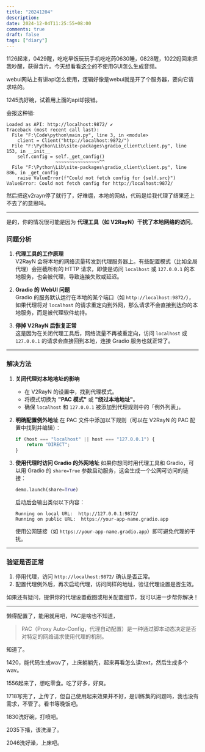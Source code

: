 ```yaml
---
title: "20241204"
description: 
date: 2024-12-04T11:25:55+08:00
comments: true
draft: false
tags: ["diary"]
---
```

1126起来，0429醒，吃吃早饭玩玩手机吃吃药0630睡，0828醒，1022妈回来把我吵醒，获得含片。今天想看看[这个](https://github.com/RVC-Boss/GPT-SoVITS)的不使用GUI怎么生成音频。

webui网站上有讲api怎么使用，逻辑好像是webui就是开了个服务器，要向它请求啥的。

1245洗好碗，试着用上面的api却报错。

会报这种错:

```
Loaded as API: http://localhost:9872/ ✔
Traceback (most recent call last):
  File "F:\Code\python\main.py", line 3, in <module>
    client = Client("http://localhost:9872/")
  File "F:\Python\Lib\site-packages\gradio_client\client.py", line 153, in __init__
    self.config = self._get_config()
                  ~~~~~~~~~~~~~~~~^^
  File "F:\Python\Lib\site-packages\gradio_client\client.py", line 886, in _get_config
    raise ValueError(f"Could not fetch config for {self.src}")
ValueError: Could not fetch config for http://localhost:9872/
```

然后把这v2rayn停了就行了，好难绷，本地的网站，代码是给我代理了结果还上不去了的意思吗。

---
是的，你的情况很可能是因为 **代理工具（如 V2RayN）干扰了本地网络的访问**。

### 问题分析
1. **代理工具的工作原理**  
   V2RayN 会将本地的网络流量转发到代理服务器上。有些配置模式（比如全局代理）会拦截所有的 HTTP 请求，即使是访问 `localhost` 或 `127.0.0.1` 的本地服务，也会被代理，导致连接失败或延迟。

2. **Gradio 的 WebUI 问题**  
   Gradio 的服务默认运行在本地的某个端口（如 `http://localhost:9872/`），如果代理将对 `localhost` 的请求重定向到外网，那么请求不会直接到达你的本地服务，而是被代理软件劫持。

3. **停掉 V2RayN 后恢复正常**  
   这是因为在关闭代理工具后，网络流量不再被重定向，访问 `localhost` 或 `127.0.0.1` 的请求会直接回到本地，连接 Gradio 服务也就正常了。

---

### 解决方法
1. **关闭代理对本地地址的影响**
   - 在 V2RayN 的设置中，找到代理模式。
   - 将模式切换为 **"PAC 模式"** 或 **"绕过本地地址"**。
   - 确保 `localhost` 和 `127.0.0.1` 被添加到代理规则中的「例外列表」。

2. **明确配置例外地址**
   在 PAC 文件中添加以下规则（可以在 V2RayN 的 PAC 配置中找到并编辑）：
   ```js
   if (host === "localhost" || host === "127.0.0.1") {
       return "DIRECT";
   }
   ```

3. **使用代理时访问 Gradio 的外网地址**
   如果你想同时用代理工具和 Gradio，可以用 Gradio 的 `share=True` 参数启动服务，这会生成一个公网可访问的链接：
   ```python
   demo.launch(share=True)
   ```

   启动后会输出类似以下内容：
   ```
   Running on local URL:  http://127.0.0.1:9872/
   Running on public URL:  https://your-app-name.gradio.app
   ```

   使用公网链接（如 `https://your-app-name.gradio.app`）即可避免代理的干扰。

---

### 验证是否正常
1. 停用代理，访问 `http://localhost:9872/` 确认是否正常。
2. 配置代理例外后，再次启动代理，访问同样的地址，验证代理设置是否生效。

如果还有疑问，提供你的代理设置截图或相关配置细节，我可以进一步帮你解决！

---

懒得配置了，能用就用吧，PAC是啥也不知道，

>PAC（Proxy Auto-Config，代理自动配置）是一种通过脚本动态决定是否对特定的网络请求使用代理的机制。

知道了。

1420，能代码生成wav了，上床躺躺先，起来再看怎么读text，然后生成多个wav。

1556起来了，想吃零食。吃了好多，好爽。

1718写完了，上传了，但自己使用起来效果并不好，是训练集的问题吗，我也没有需求，不管了。看书等晚饭吧。

1830洗好碗，打喷吧。

2035下播，该洗澡了。

2046洗好澡，上床吧。